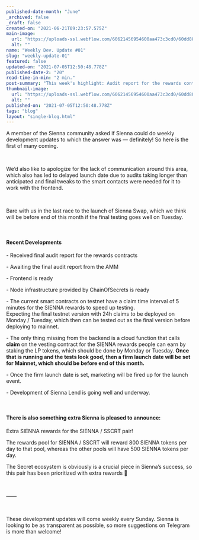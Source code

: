 ```yaml
---
published-date-month: "June"
_archived: false
_draft: false
created-on: "2021-06-21T09:23:57.575Z"
main-image:
  url: "https://uploads-ssl.webflow.com/60621456954600aa473c3cd0/60dd8809c762ce89994b487e_weekly-update-01%20Blog.jpg"
  alt: ""
name: "Weekly Dev. Update #01"
slug: "weekly-update-01"
featured: false
updated-on: "2021-07-05T12:50:48.778Z"
published-date-2: "20"
read-time-in-min: "2 min."
post-summary: "This week's highlight: Audit report for the rewards contracts / Extra SIENNA rewards"
thumbnail-image:
  url: "https://uploads-ssl.webflow.com/60621456954600aa473c3cd0/60dd8812bfac6d22825ae80b_weekly-update-01%20Blog%20Thump.jpg"
  alt: ""
published-on: "2021-07-05T12:50:48.778Z"
tags: "blog"
layout: "single-blog.html"
---
```


A member of the Sienna community asked if Sienna could do weekly development updates to which the answer was — definitely! So here is the first of many coming.

‍

We’d also like to apologize for the lack of communication around this area, which also has led to delayed launch date due to audits taking longer than anticipated and final tweaks to the smart contacts were needed for it to work with the frontend.

‍

Bare with us in the last race to the launch of Sienna Swap, which we think will be before end of this month if the final testing goes well on Tuesday.

‍

#### Recent Developments

\- Received final audit report for the rewards contracts

\- Awaiting the final audit report from the AMM

\- Frontend is ready

\- Node infrastructure provided by ChainOfSecrets is ready

\- The current smart contracts on testnet have a claim time interval of 5 minutes for the SIENNA rewards to speed up testing.  
Expecting the final testnet version with 24h claims to be deployed on Monday / Tuesday, which then can be tested out as the final version before deploying to mainnet.

\- The only thing missing from the backend is a cloud function that calls **claim** on the vesting contract for the SIENNA rewards people can earn by staking the LP tokens, which should be done by Monday or Tuesday. **Once that is running and the tests look good, then a firm launch date will be set for Mainnet, which should be before end of this month.**

\- Once the firm launch date is set, marketing will be fired up for the launch event.

\- Development of Sienna Lend is going well and underway.

‍

#### There is also something extra Sienna is pleased to announce:

Extra SIENNA rewards for the SIENNA / SSCRT pair!

The rewards pool for SIENNA / SSCRT will reward 800 SIENNA tokens per day to that pool, whereas the other pools will have 500 SIENNA tokens per day.

The Secret ecosystem is obviously is a crucial piece in Sienna’s success, so this pair has been prioritized with extra rewards 🚀

‍

––––

‍

These development updates will come weekly every Sunday. Sienna is looking to be as transparent as possible, so more suggestions on Telegram is more than welcome!

‍
